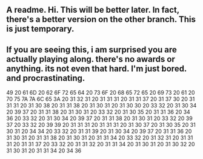 A readme. Hi. This will be better later. In fact, there's a better version on the other branch. This is just temporary.
-----
If you are seeing this, i am surprised you are actually playing along. there's no awards or anything. its not even that hard.
I'm just bored. and procrastinating. 
-----
49 20 61 6D 20 62 6F 72 65 64 20 73 6F 20 68 65 72 65 20 69 73 20 61 20 70 75 7A 7A 6C 65 3A 20 31 32 31 20 31 31 31 20 
31 31 37 20 31 37 30 20 31 31 31 20 31 30 38 20 31 31 38 20 31 30 31 20 31 30 30 20 33 32 20 31 30 34 20 39 37 20 31 31 
38 20 31 30 31 20 33 32 20 31 30 35 20 31 31 36 20 34 36 20 33 32 20 31 30 34 20 39 37 20 31 31 38 20 31 30 31 20 33 32 
20 39 37 20 33 32 20 39 39 20 31 31 31 20 31 31 31 20 31 30 37 20 31 30 35 20 31 30 31 20 34 34 20 33 32 20 31 31 39 20 
31 30 34 20 39 37 20 31 31 36 20 31 30 31 20 31 31 38 20 31 30 31 20 31 31 34 20 33 32 20 31 32 31 20 31 31 31 20 31 31 
37 20 33 32 20 31 31 32 20 31 31 34 20 31 30 31 20 31 30 32 20 31 30 31 20 31 31 34 20 34 36
